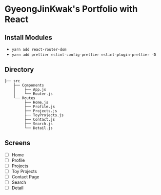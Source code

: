 # GyeongJinKwak's Portfolio with React

## Install Modules

- `yarn add react-router-dom`
- `yarn add prettier eslint-config-prettier eslint-plugin-prettier -D`

## Directory

```
├── src
    ├── Components
    │    ├── App.js
    │    └── Router.js
    └── Routes
         ├── Home.js
         ├── Profile.js
         ├── Projects.js
         ├── ToyProjects.js
         ├── Contact.js
         ├── Search.js
         └── Detail.js
```

## Screens

- [ ] Home
- [ ] Profile
- [ ] Projects
- [ ] Toy Projects
- [ ] Contact Page
- [ ] Search
- [ ] Detail
